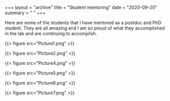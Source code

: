 +++
layout = "archive"
title = "Student mentoring"
date = "2020-09-20"
summary = " "
+++

Here are some of the students that I have mentored as a postdoc and PhD student. They are all amazing and I am so proud of what they accomplished in the lab and are continuing to accomplish. 

{{< figure src="Picture1.png" >}}

{{< figure src="Picture2.png" >}}

{{< figure src="Picture4.png" >}}

{{< figure src="Picture5.png" >}}

{{< figure src="Picture6.png" >}}

{{< figure src="Picture7.png" >}}